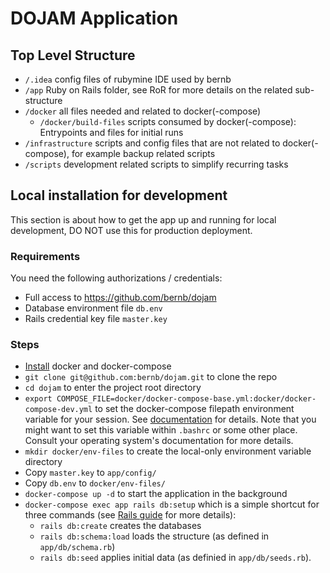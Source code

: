 # DOJAM Application

## Top Level Structure
* `/.idea` config files of rubymine IDE used by bernb
* `/app` Ruby on Rails folder, see RoR for more details on the related sub-structure
* `/docker` all files needed and related to docker(-compose)
  * `/docker/build-files` scripts consumed by docker(-compose): Entrypoints and files for initial runs
* `/infrastructure` scripts and config files that are not related to docker(-compose), for example backup related scripts
* `/scripts` development related scripts to simplify recurring tasks

## Local installation for development
This section is about how to get the app up and running for local development, DO NOT use this for production deployment.

### Requirements
You need the following authorizations / credentials:
* Full access to https://github.com/bernb/dojam
* Database environment file `db.env`
* Rails credential key file `master.key`

### Steps
* [Install](https://docs.docker.com/compose/install/) docker and docker-compose 
* `git clone git@github.com:bernb/dojam.git` to clone the repo
* `cd dojam` to enter the project root directory
* `export COMPOSE_FILE=docker/docker-compose-base.yml:docker/docker-compose-dev.yml` to set the docker-compose filepath environment variable for your session. See [documentation](https://docs.docker.com/compose/reference/envvars/) for details. Note that you might want to set this variable within `.bashrc` or some other place. Consult your operating system's documentation for more details.
* `mkdir docker/env-files` to create the local-only environment variable directory
* Copy `master.key` to `app/config/`
* Copy `db.env` to `docker/env-files/`
* `docker-compose up -d` to start the application in the background
* `docker-compose exec app rails db:setup` which is a simple shortcut for three commands (see [Rails guide](https://guides.rubyonrails.org/active_record_migrations.html) for more details):
  * `rails db:create` creates the databases
  * `rails db:schema:load` loads the structure (as defined in `app/db/schema.rb`)
  * `rails db:seed` applies initial data (as definied in `app/db/seeds.rb`).